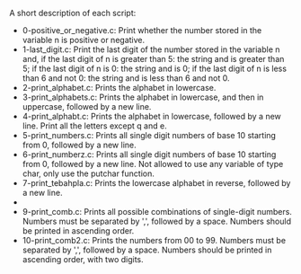 A short description of each script:
+ 0-positive_or_negative.c: Print whether the number stored in the variable n is positive or negative.
+ 1-last_digit.c: Print the last digit of the number stored in the variable n and, if the last digit of n is greater than 5: the string and is greater than 5; if the last digit of n is 0: the string and is 0; if the last digit of n is less than 6 and not 0: the string and is less than 6 and not 0.
+ 2-print_alphabet.c: Prints the alphabet in lowercase.
+ 3-print_alphabets.c: Prints the alphabet in lowercase, and then in uppercase, followed by a new line.
+ 4-print_alphabt.c: Prints the alphabet in lowercase, followed by a new line. Print all the letters except q and e.
+ 5-print_numbers.c: Prints all single digit numbers of base 10 starting from 0, followed by a new line.
+ 6-print_numberz.c: Prints all single digit numbers of base 10 starting from 0, followed by a new line. Not allowed to use any variable of type char, only use the putchar function.
+ 7-print_tebahpla.c: Prints the lowercase alphabet in reverse, followed by a new line.
+
+ 9-print_comb.c: Prints all possible combinations of single-digit numbers. Numbers must be separated by ',', followed by a space. Numbers should be printed in ascending order.
+ 10-print_comb2.c: Prints the numbers from 00 to 99. Numbers must be separated by ',', followed by a space. Numbers should be printed in ascending order, with two digits.

